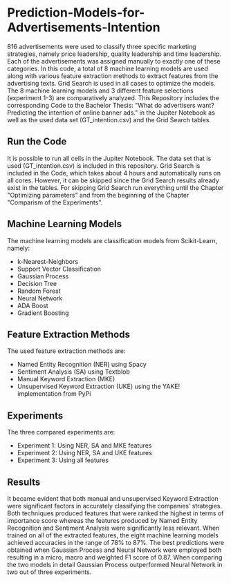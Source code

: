 # Prediction-Models-for-Advertisements-Intention

816 advertisements were used to classify three specific marketing strategies, namely price leadership, quality leadership and time leadership. Each of the advertisements was assigned manually to exactly one of these categories. In this code, a total of 8 machine learning models are used along with various feature extraction methods to extract features from the advertising texts. Grid Search is used in all cases to optimize the models. The 8 machine learning models and 3 different feature selections (experiment 1-3) are comparatively analyzed. This Repository includes the corresponding Code to the Bachelor Thesis: "What do advertisers want? Predicting the intention of online banner ads." in the Jupiter Notebook as well as the used data set (GT_intention.csv) and the Grid Search tables.

## Run the Code
It is possible to run all cells in the Jupiter Notebook. The data set that is used (GT_intention.csv) is included in this repository. Grid Search is included in the Code, which takes about 4 hours and automatically runs on all cores. However, it can be skipped since the Grid Search results already exist in the tables. For skipping Grid Search run everything until the Chapter "Optimizing parameters" and from the beginning of the Chapter "Comparism of the Experiments".

## Machine Learning Models
The machine learning models are classification models from Scikit-Learn, namely:
* k-Nearest-Neighbors
* Support Vector Classification
* Gaussian Process
* Decision Tree
* Random Forest
* Neural Network
* ADA Boost
* Gradient Boosting

## Feature Extraction Methods
The used feature extraction methods are:
* Named Entity Recognition (NER) using Spacy
* Sentiment Analysis (SA) using Textblob
* Manual Keyword Extraction (MKE)
* Unsupervised Keyword Extraction (UKE) using the YAKE! implementation from PyPi

## Experiments
The three compared experiments are:
* Experiment 1: Using NER, SA and MKE features
* Experiment 2: Using NER, SA and UKE features
* Experiment 3: Using all features

## Results
It became evident that both manual and unsupervised Keyword Extraction were significant factors in accurately classifying the companies’ strategies. Both techniques produced features that were ranked the highest in terms of importance score whereas the features produced by Named Entity Recognition and Sentiment Analysis were significantly less relevant. When trained on all of the extracted features, the eight machine learning models achieved accuracies in the range of 78% to 87%. The best predictions were obtained when Gaussian Process and Neural Network were employed both resulting in a micro, macro and weighted F1 score of 0.87. When comparing the two models in detail Gaussian Process outperformed Neural Network in two out of three experiments.
